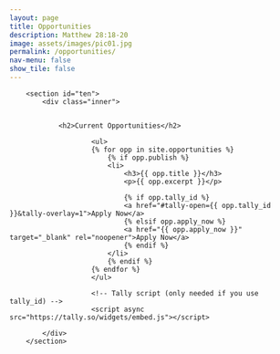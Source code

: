 ```yaml
---
layout: page
title: Opportunities
description: Matthew 28:18-20
image: assets/images/pic01.jpg
permalink: /opportunities/
nav-menu: false
show_tile: false
---
```


<div id="main" class="alt">

        <section id="ten">
            <div class="inner">


				<h2>Current Opportunities</h2>

						<ul>
						{% for opp in site.opportunities %}
							{% if opp.publish %}
							<li>
								<h3>{{ opp.title }}</h3>
								<p>{{ opp.excerpt }}</p>
								
								{% if opp.tally_id %}
								<a href="#tally-open={{ opp.tally_id }}&tally-overlay=1">Apply Now</a>
								{% elsif opp.apply_now %}
								<a href="{{ opp.apply_now }}" target="_blank" rel="noopener">Apply Now</a>
								{% endif %}
							</li>
							{% endif %}
						{% endfor %}
						</ul>

						<!-- Tally script (only needed if you use tally_id) -->
						<script async src="https://tally.so/widgets/embed.js"></script>
					
			</div>
		</section>



</div>